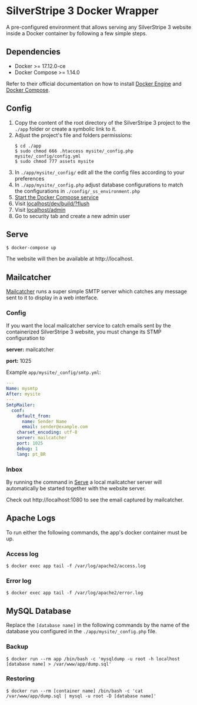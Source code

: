 # SilverStripe 3 Docker Wrapper

A pre-configured environment that allows serving any SilverStripe 3 website
inside a Docker container by following a few simple steps.

## Dependencies

* Docker >= 17.12.0-ce
* Docker Compose >= 1.14.0

Refer to their official documentation on how to install
[Docker Engine](https://docs.docker.com/engine/installation) and
[Docker Compose](https://docs.docker.com/compose/install/).

## Config

1. Copy the content of the root directory of the SilverStripe 3 project to the
`./app` folder or create a symbolic link to it.
1. Adjust the project's file and folders permissions:
    ```
    $ cd ./app
    $ sudo chmod 666 .htaccess mysite/_config.php mysite/_config/config.yml
    $ sudo chmod 777 assets mysite
    ```
1. In `./app/mysite/_config/` edit all the the config files according to your preferences
1. In `./app/mysite/_config.php` adjust database configurations to match the configurations in `./config/_ss_environment.php`
1. [Start the Docker Compose service](#Serve)
1. Visit [localhost/dev/build/?flush](http://localhost/dev/build/?flush)
1. Visit [localhost/admin](http://localhost/admin)
1. Go to security tab and create a new admin user

## Serve

```
$ docker-compose up
```

The website will then be available at http://localhost.

## Mailcatcher

[Mailcatcher](https://mailcatcher.me) runs a super simple SMTP server which
catches any message sent to it to display in a web interface.

### Config

If you want the local mailcatcher service to catch emails sent by the
containerized SilverStripe 3 website, you must change its STMP configuration to

**server:** mailcatcher

**port:** 1025

Example `app/mysite/_config/smtp.yml`:

```yaml
---
Name: mysmtp
After: mysite
---
SmtpMailer:
  conf:
    default_from:
      name: Sender Name
      email: sender@example.com
    charset_encoding: utf-8
    server: mailcatcher
    port: 1025
    debug: 1
    lang: pt_BR

```

### Inbox

By running the command in [Serve](#Serve) a local mailcatcher server will
automatically be started together with the website server.

Check out http://localhost:1080 to see the email captured by mailcatcher.

## Apache Logs

To run either the following commands, the app's docker container must be up.

### Access log

```
$ docker exec app tail -f /var/log/apache2/access.log
```

### Error log

```
$ docker exec app tail -f /var/log/apache2/error.log
```

## MySQL Database

Replace the `[database name]` in the following commands by the name of the
database you configured in the `./app/mysite/_config.php` file.

### Backup

```
$ docker run --rm app /bin/bash -c 'mysqldump -u root -h localhost [database name] > /var/www/app/dump.sql'
```

### Restoring

```
$ docker run --rm [container name] /bin/bash -c 'cat /var/www/app/dump.sql | mysql -u root -D [database name]'
```
